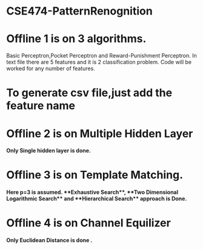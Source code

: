 # CSE474-PatternRenognition

# Offline 1 is on 3 algorithms. 
<pr>   Basic Perceptron,Pocket Perceptron and Reward-Punishment Perceptron.</pr> In text file there are 5 features and it is 2 classification problem. Code will be worked for any number of features.
# To generate csv file,just add the feature name 

# Offline 2 is on Multiple Hidden Layer 
<h4> Only Single hidden layer is done. </h4>

# Offline 3 is on Template Matching. 

<h4> Here p=3 is assumed. **Exhaustive Search**, **Two Dimensional Logarithmic Search** and **Hierarchical Search** approach is Done. </h4>

# Offline 4 is on Channel Equilizer

<h4> Only Euclidean Distance is done . </h4>
  
